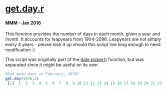 # **[get.day.r](../../src/_RFunctions/utility/datetime/get.day.r)**
#### MMM - Jan 2016 
This function provides the number of days in each month, given a year and month.  It accounts for leapyears from 1904-2096.  Leapyears are not simply every 4 years - please look it up should this script live long enough to need modification :)

This script was originally part of the [date.picker()](../../src/_RFunctions/utility/datetime/date.picker.r) function, but was separated since it might be useful on its own
 
```R
#how many days in February, 1976?
get.day(1976,2)
 [1]  1  2  3  4  5  6  7  8  9 10 11 12 13 14 15 16 17 18 19 20 21 22 23 24 25 26 27 28 29
```


